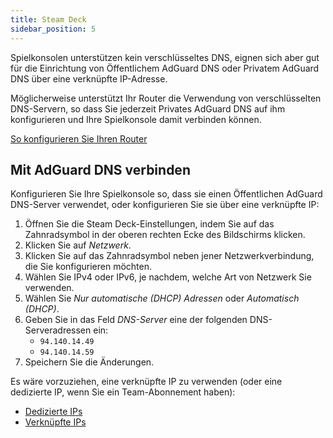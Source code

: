 ```yaml
---
title: Steam Deck
sidebar_position: 5
---
```


Spielkonsolen unterstützen kein verschlüsseltes DNS, eignen sich aber gut für die Einrichtung von Öffentlichem AdGuard DNS oder Privatem AdGuard DNS über eine verknüpfte IP-Adresse.

Möglicherweise unterstützt Ihr Router die Verwendung von verschlüsselten DNS-Servern, so dass Sie jederzeit Privates AdGuard DNS auf ihm konfigurieren und Ihre Spielkonsole damit verbinden können.

[So konfigurieren Sie Ihren Router](/private-dns/connect-devices/routers/routers.md)

## Mit AdGuard DNS verbinden

Konfigurieren Sie Ihre Spielkonsole so, dass sie einen Öffentlichen AdGuard DNS-Server verwendet, oder konfigurieren Sie sie über eine verknüpfte IP:

1. Öffnen Sie die Steam Deck-Einstellungen, indem Sie auf das Zahnradsymbol in der oberen rechten Ecke des Bildschirms klicken.
2. Klicken Sie auf _Netzwerk_.
3. Klicken Sie auf das Zahnradsymbol neben jener Netzwerkverbindung, die Sie konfigurieren möchten.
4. Wählen Sie IPv4 oder IPv6, je nachdem, welche Art von Netzwerk Sie verwenden.
5. Wählen Sie _Nur automatische (DHCP) Adressen_ oder _Automatisch (DHCP)_.
6. Geben Sie in das Feld _DNS-Server_ eine der folgenden DNS-Serveradressen ein:
    - `94.140.14.49`
    - `94.140.14.59`
7. Speichern Sie die Änderungen.

Es wäre vorzuziehen, eine verknüpfte IP zu verwenden (oder eine dedizierte IP, wenn Sie ein Team-Abonnement haben):

- [Dedizierte IPs](/private-dns/connect-devices/other-options/dedicated-ip.md)
- [Verknüpfte IPs](/private-dns/connect-devices/other-options/linked-ip.md)
